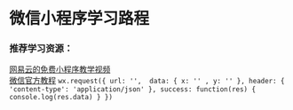  
# 微信小程序学习路程
### 推荐学习资源：
[网易云的免费小程序教学视频](http://study.163.com/course/courseMain.htm?courseId=1003283028)  
[微信官方教程](https://mp.weixin.qq.com/debug/wxadoc/dev/component/label.html)
 `wx.request({
  url: '', 
  data: {
     x: '' ,
     y: ''
  },
  header: {
      'content-type': 'application/json'
  },
  success: function(res) {
    console.log(res.data)
  }
})`
